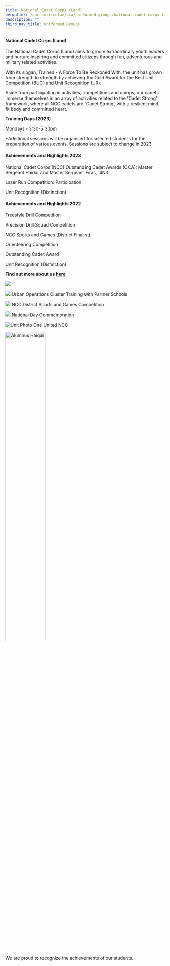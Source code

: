 ```yaml
---
title: National Cadet Corps (Land)
permalink: /our-curriculum/cca/uniformed-groups/national-cadet-corps-land/
description: ""
third_nav_title: Uniformed Groups
---
```

#### National Cadet Corps (Land)

The National Cadet Corps (Land) aims to groom extraordinary youth leaders and nurture inspiring and committed citizens through fun, adventurous and military related activities.

With its slogan, Trained - A Force To Be Reckoned With, the unit has grown from strength to strength by achieving the Gold Award for the Best Unit Competition (BUC) and Unit Recognition (UR).

Aside from participating in activities, competitions and camps, our cadets immerse themselves in an array of activities related to the ‘Cadet Strong’ framework, where all NCC cadets are ‘Cadet Strong’, with a resilient mind, fit body and committed heart.


**Training Days (2023)**

Mondays - 3:30-5:30pm

\*Additional sessions will be organised for selected students for the preparation of various events. Sessions are subject to change in 2023.

#### Achievements and Highlights 2023

National Cadet Corps (NCC) Outstanding Cadet Awards (OCA): 
Master Sergeant Haidar and Master Sergeant Firas,&nbsp; 4N3

Laser Run Competition: Participation

Unit Recognition (Distinction)

#### Achievements and Highlights 2022

Freestyle Drill Competition&nbsp;

Precision Drill Squad Competition&nbsp;

NCC Sports and Games (District Finalist)

Orienteering Competition&nbsp;

Outstanding Cadet Award&nbsp;

Unit Recognition (Distinction)


**Find out more about us [here](https://www.instagram.com/woodgrove_warriors/?hl=en)**

![](/images/CCAs/NCC/symbol%20new1.jpg)

![](/images/CCAs/NCC/img-20230913-wa0004.jpg)
Urban Operations Cluster Training with Partner Schools

![](/images/CCAs/NCC/img-20230913-wa0007.jpg)
NCC District Sports and Games Competition

![](/images/CCAs/NCC/img-20230913-wa0008.jpg)
National Day Commemoration
  
![Unit Photo](/images/Unit%20Photo.jpeg)
One United NCC
  
<style>  
img {  
  display: block;  
  margin-left: auto;  
  margin-right: auto;  
}  
</style>  
<img src="/images/Alumnus%20Haiqal.jpeg" alt="Alumnus Haiqal" style="width:50%;">  
  

We are proud to recognize the achievements of our students.